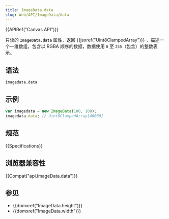 ```yaml
---
title: ImageData.data
slug: Web/API/ImageData/data
---
```


{{APIRef("Canvas API")}}

只读的 **`ImageData.data`** 属性，返回 {{jsxref("Uint8ClampedArray")}} ，描述一个一维数组，包含以 RGBA 顺序的数据，数据使用 `0` 至 `255`（包含）的整数表示。

## 语法

```
imagedata.data
```

## 示例

```js
var imagedata = new ImageData(100, 100);
imagedata.data; // Uint8ClampedArray[40000]
```

## 规范

{{Specifications}}

## 浏览器兼容性

{{Compat("api.ImageData.data")}}

## 参见

- {{domxref("ImageData.height")}}
- {{domxref("ImageData.width")}}
